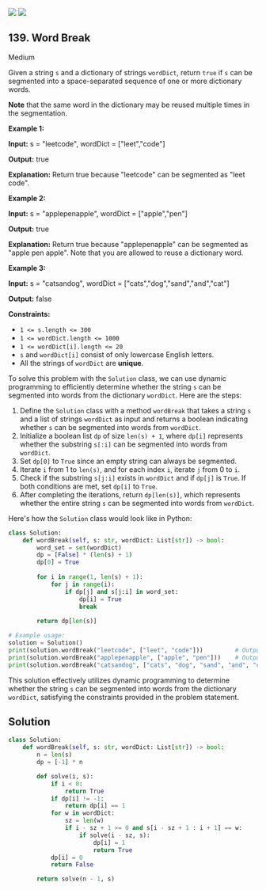 [![](https://img.shields.io/github/stars/LeetCode-in-Python/LeetCode-in-Python?label=Stars&style=flat-square)](https://github.com/LeetCode-in-Python/LeetCode-in-Python)
[![](https://img.shields.io/github/forks/LeetCode-in-Python/LeetCode-in-Python?label=Fork%20me%20on%20GitHub%20&style=flat-square)](https://github.com/LeetCode-in-Python/LeetCode-in-Python/fork)

## 139\. Word Break

Medium

Given a string `s` and a dictionary of strings `wordDict`, return `true` if `s` can be segmented into a space-separated sequence of one or more dictionary words.

**Note** that the same word in the dictionary may be reused multiple times in the segmentation.

**Example 1:**

**Input:** s = "leetcode", wordDict = ["leet","code"]

**Output:** true

**Explanation:** Return true because "leetcode" can be segmented as "leet code". 

**Example 2:**

**Input:** s = "applepenapple", wordDict = ["apple","pen"]

**Output:** true

**Explanation:** Return true because "applepenapple" can be segmented as "apple pen apple". Note that you are allowed to reuse a dictionary word. 

**Example 3:**

**Input:** s = "catsandog", wordDict = ["cats","dog","sand","and","cat"]

**Output:** false 

**Constraints:**

*   `1 <= s.length <= 300`
*   `1 <= wordDict.length <= 1000`
*   `1 <= wordDict[i].length <= 20`
*   `s` and `wordDict[i]` consist of only lowercase English letters.
*   All the strings of `wordDict` are **unique**.

To solve this problem with the `Solution` class, we can use dynamic programming to efficiently determine whether the string `s` can be segmented into words from the dictionary `wordDict`. Here are the steps:

1. Define the `Solution` class with a method `wordBreak` that takes a string `s` and a list of strings `wordDict` as input and returns a boolean indicating whether `s` can be segmented into words from `wordDict`.
2. Initialize a boolean list `dp` of size `len(s) + 1`, where `dp[i]` represents whether the substring `s[:i]` can be segmented into words from `wordDict`.
3. Set `dp[0]` to `True` since an empty string can always be segmented.
4. Iterate `i` from 1 to `len(s)`, and for each index `i`, iterate `j` from 0 to `i`.
5. Check if the substring `s[j:i]` exists in `wordDict` and if `dp[j]` is `True`. If both conditions are met, set `dp[i]` to `True`.
6. After completing the iterations, return `dp[len(s)]`, which represents whether the entire string `s` can be segmented into words from `wordDict`.

Here's how the `Solution` class would look like in Python:

```python
class Solution:
    def wordBreak(self, s: str, wordDict: List[str]) -> bool:
        word_set = set(wordDict)
        dp = [False] * (len(s) + 1)
        dp[0] = True
        
        for i in range(1, len(s) + 1):
            for j in range(i):
                if dp[j] and s[j:i] in word_set:
                    dp[i] = True
                    break
        
        return dp[len(s)]

# Example usage:
solution = Solution()
print(solution.wordBreak("leetcode", ["leet", "code"]))         # Output: True
print(solution.wordBreak("applepenapple", ["apple", "pen"]))    # Output: True
print(solution.wordBreak("catsandog", ["cats", "dog", "sand", "and", "cat"]))  # Output: False
```

This solution effectively utilizes dynamic programming to determine whether the string `s` can be segmented into words from the dictionary `wordDict`, satisfying the constraints provided in the problem statement.

## Solution

```python
class Solution:
    def wordBreak(self, s: str, wordDict: List[str]) -> bool:
        n = len(s)
        dp = [-1] * n

        def solve(i, s):
            if i < 0:
                return True
            if dp[i] != -1:
                return dp[i] == 1
            for w in wordDict:
                sz = len(w)
                if i - sz + 1 >= 0 and s[i - sz + 1 : i + 1] == w:
                    if solve(i - sz, s):
                        dp[i] = 1
                        return True
            dp[i] = 0
            return False

        return solve(n - 1, s)
```